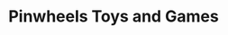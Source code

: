 ---
title: "Pinwheels Toys and Games"
url: /glastonbury/pinwheels-toys-and-games/
shop: Spielzeug
---